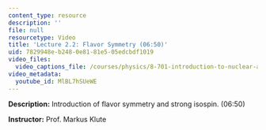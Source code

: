 ```yaml
---
content_type: resource
description: ''
file: null
resourcetype: Video
title: 'Lecture 2.2: Flavor Symmetry (06:50)'
uid: 7829948e-b248-0e81-81e5-05edcbdf1019
video_files:
  video_captions_file: /courses/physics/8-701-introduction-to-nuclear-and-particle-physics-fall-2020/video-lectures/chapter-2.-symmetries/lecture-2.2-flavor-symmetry-06-50/MlBL7hSUeWE.vtt
video_metadata:
  youtube_id: MlBL7hSUeWE
---
```


**Description:** Introduction of flavor symmetry and strong isospin. (06:50)

**Instructor:** Prof. Markus Klute